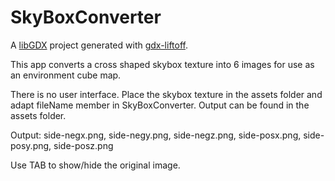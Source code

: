 # SkyBoxConverter

A [libGDX](https://libgdx.com/) project generated with [gdx-liftoff](https://github.com/tommyettinger/gdx-liftoff).

This app converts a cross shaped skybox texture into 6 images for use as an environment cube map.

There is no user interface.
Place the skybox texture in the assets folder and adapt fileName member in SkyBoxConverter.
Output can be found in the assets folder.

Output: side-negx.png, side-negy.png, side-negz.png, side-posx.png, side-posy.png, side-posz.png

Use TAB to show/hide the original image.
